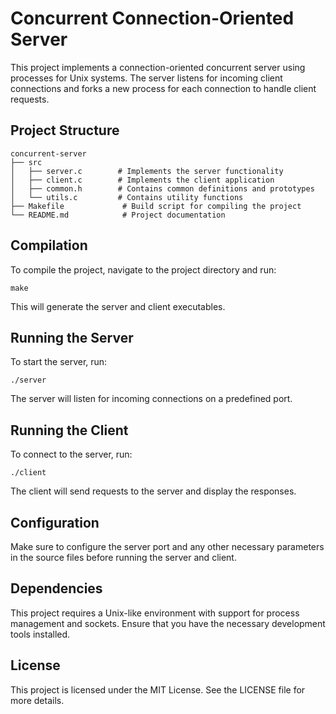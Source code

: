# Concurrent Connection-Oriented Server

This project implements a connection-oriented concurrent server using processes for Unix systems. The server listens for incoming client connections and forks a new process for each connection to handle client requests.

## Project Structure

```
concurrent-server
├── src
│   ├── server.c        # Implements the server functionality
│   ├── client.c        # Implements the client application
│   ├── common.h        # Contains common definitions and prototypes
│   └── utils.c         # Contains utility functions
├── Makefile             # Build script for compiling the project
└── README.md            # Project documentation
```

## Compilation

To compile the project, navigate to the project directory and run:

```
make
```

This will generate the server and client executables.

## Running the Server

To start the server, run:

```
./server
```

The server will listen for incoming connections on a predefined port.

## Running the Client

To connect to the server, run:

```
./client
```

The client will send requests to the server and display the responses.

## Configuration

Make sure to configure the server port and any other necessary parameters in the source files before running the server and client.

## Dependencies

This project requires a Unix-like environment with support for process management and sockets. Ensure that you have the necessary development tools installed.

## License

This project is licensed under the MIT License. See the LICENSE file for more details.